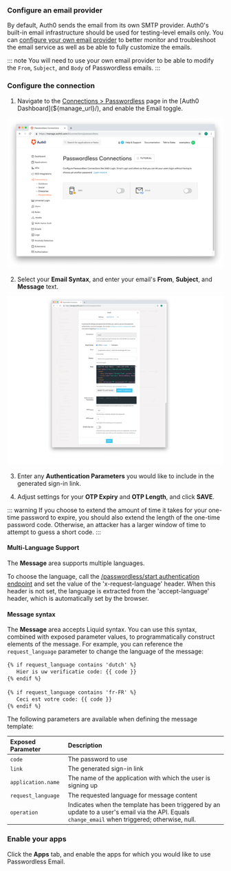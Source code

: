 ### Configure an email provider


By default, Auth0 sends the email from its own SMTP provider. Auth0's built-in email infrastructure should be used for testing-level emails only. You can [configure your own email provider](/email/providers) to better monitor and troubleshoot the email service as well as be able to fully customize the emails.

::: note
You will need to use your own email provider to be able to modify the `From`, `Subject`, and `Body` of Passwordless emails.
:::

### Configure the connection

1. Navigate to the [Connections > Passwordless](${manage_url}/#/connections/passwordless) page in the [Auth0 Dashboard](${manage_url}/), and enable the Email toggle.

![Enable Email Passwordless](/media/articles/connections/passwordless/connections-passwordless-list.png)

2. Select your **Email Syntax**, and enter your email's **From**, **Subject**, and **Message** text.

![Configure Email Passwordless](/media/articles/connections/passwordless/connections-passwordless-email.png)

3. Enter any **Authentication Parameters** you would like to include in the generated sign-in link.

4. Adjust settings for your **OTP Expiry** and **OTP Length**, and click **SAVE**.

::: warning
If you choose to extend the amount of time it takes for your one-time password to expire, you should also extend the length of the one-time password code. Otherwise, an attacker has a larger window of time to attempt to guess a short code.
:::

#### Multi-Language Support

The **Message** area supports multiple languages.

To choose the language, call the [/passwordless/start authentication endpoint](/api/authentication/reference#get-code-or-link) and set the value of the 'x-request-language' header. When this header is not set, the language is extracted from the 'accept-language' header, which is automatically set by the browser.

#### Message syntax

The **Message** area accepts Liquid syntax. You can use this syntax, combined with exposed parameter values, to programmatically construct elements of the message. For example, you can reference the `request_language` parameter to change the language of the message:

```text
{% if request_language contains 'dutch' %}
   Hier is uw verificatie code: {{ code }}
{% endif %}

{% if request_language contains 'fr-FR' %}
   Ceci est votre code: {{ code }}
{% endif %}
```

The following parameters are available when defining the message template:

| Exposed Parameter | Description |
|:------------------|:---------|
| `code`            | The password to use |
| `link`            | The generated sign-in link |
| `application.name` | The name of the application with which the user is signing up |
| `request_language` | The requested language for message content |
| `operation` | Indicates when the template has been triggered by an update to a user's email via the API. Equals `change_email` when triggered; otherwise, null.|

### Enable your apps

Click the **Apps** tab, and enable the apps for which you would like to use Passwordless Email.
